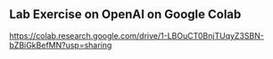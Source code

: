## Lab Exercise on OpenAI on Google Colab
https://colab.research.google.com/drive/1-LBOuCT0BnjTUqyZ3SBN-bZBiGkBefMN?usp=sharing
